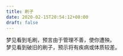 ```yaml
---
title: 刷子
date: 2020-02-15T20:54:12+08:00
draft: false
---
```


梦见看到毛刷，预言由于管理不善，使你遭殃。<br>
梦见看到破旧的刷子，预示将有疾病或体质较差。<br>
